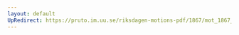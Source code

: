 ```yaml
---
layout: default
UpRedirect: https://pruto.im.uu.se/riksdagen-motions-pdf/1867/mot_1867__ak__285.pdf
---
```

